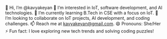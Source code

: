 👋 Hi, I’m @kavyakeyan
👀 I’m interested in IoT, software development, and AI technologies.
🌱 I’m currently learning B.Tech in CSE with a focus on IoT.
💞️ I’m looking to collaborate on IoT projects, AI development, and coding challenges.
📫 Reach me at kavyakeyan@gmail.com.
😄 Pronouns: She/Her
⚡ Fun fact: I love exploring new tech trends and solving coding puzzles!

<!---
kavyakeyan/kavyakeyan is a ✨ special ✨ repository because its `README.md` (this file) appears on your GitHub profile.
You can click the Preview link to take a look at your changes.
--->
